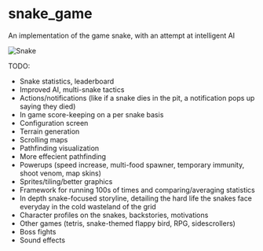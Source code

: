 snake_game
==========

An implementation of the game snake, with an attempt at intelligent AI

![Snake](http://imgur.com/WurHsV2.gif)

TODO:

 - Snake statistics, leaderboard
 - Improved AI, multi-snake tactics
 - Actions/notifications (like if a snake dies in the pit, a
   notification pops up saying they died)
 - In game score-keeping on a per snake basis
 - Configuration screen
 - Terrain generation
 - Scrolling maps
 - Pathfinding visualization
 - More effecient pathfinding
 - Powerups (speed increase, multi-food spawner, temporary immunity,
   shoot venom, map skins)
 - Sprites/tiling/better graphics
 - Framework for running 100s of times and comparing/averaging
   statistics
 - In depth snake-focused storyline, detailing the hard life the snakes
   face everyday in the cold wasteland of the grid
 - Character profiles on the snakes, backstories, motivations
 - Other games (tetris, snake-themed flappy bird, RPG, sidescrollers)
 - Boss fights
 - Sound effects
